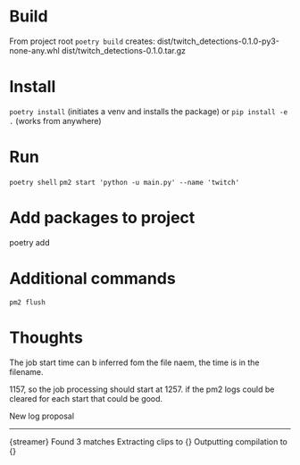 # Build
From project root
`poetry build`
creates:
dist/twitch_detections-0.1.0-py3-none-any.whl
dist/twitch_detections-0.1.0.tar.gz
# Install
`poetry install` (initiates a venv and installs the package)
or
`pip install -e .` (works from anywhere)

# Run
`poetry shell`
`pm2 start 'python -u main.py' --name 'twitch'`

# Add packages to project
poetry add <packages>

# Additional commands
`pm2 flush`

# Thoughts
The job start time can b inferred fom the file naem, the time is in the filename.

1157, so the job processing should start at 1257.
if the pm2 logs could be cleared for each start that could be good.

New log proposal

-----------------------
{streamer}
Found 3 matches
Extracting clips to {}
Outputting compilation to {}
